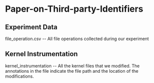 # Paper-on-Third-party-Identifiers
## Experiment Data
file_operation.csv -- All file operations collected during our experiment

## Kernel Instrumentation
kernel_instrumentation -- All the kernel files that we modified. The annotations in the file indicate the file path and the location of the modifications.